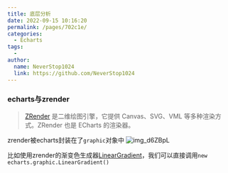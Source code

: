 ```yaml
---
title: 底层分析
date: 2022-09-15 10:16:20
permalink: /pages/702c1e/
categories:
  - Echarts
tags:
  - 
author: 
  name: NeverStop1024
  link: https://github.com/NeverStop1024
---
```

### echarts与zrender
> [ZRender](https://ecomfe.github.io/zrender-doc/public/api.html) 是二维绘图引擎，它提供 Canvas、SVG、VML 等多种渲染方式。ZRender 也是 ECharts 的渲染器。  

zrender被echarts封装在了`graphic`对象中
![img_d6ZBpL](https://cdn.jsdelivr.net/gh/NeverStop1024/images-store@main/blog/img_d6ZBpL.png)

比如使用zrender的渐变色生成器[LinearGradient](https://ecomfe.github.io/zrender-doc/public/api.html#zrenderlineargradient)，我们可以直接调用`new echarts.graphic.LinearGradient()`
